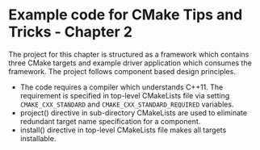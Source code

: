 # Example code for CMake Tips and Tricks - Chapter 2

The project for this chapter is structured as a framework which contains three CMake targets and example driver application which consumes the framework. The project follows component based design principles.

- The code requires a compiler which understands C++11. The requirement is specified in top-level CMakeLists file via setting `CMAKE_CXX_STANDARD` and `CMAKE_CXX_STANDARD_REQUIRED` variables.
- project() directive in sub-directory CMakeLists are used to eliminate redundant target name specification for a component.
- install() directive in top-level CMakeLists file makes all targets installable.
